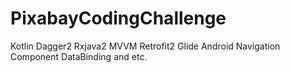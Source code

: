 # PixabayCodingChallenge
Kotlin
Dagger2
Rxjava2
MVVM
Retrofit2
Glide
Android Navigation Component 
DataBinding
and etc.
